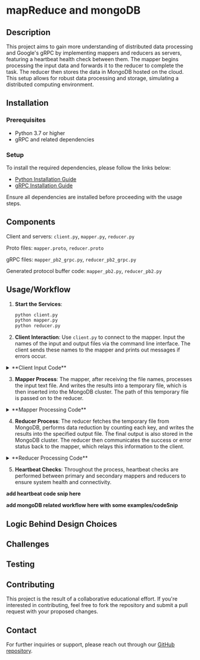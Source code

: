 # mapReduce and mongoDB

## Description

This project aims to gain more understanding of distributed data processing and Google's gRPC by implementing mappers and reducers as servers, featuring a heartbeat health check between them. The mapper begins processing the input data and forwards it to the reducer to complete the task. The reducer then stores the data in MongoDB hosted on the cloud. This setup allows for robust data processing and storage, simulating a distributed computing environment.

## Installation

### Prerequisites

- Python 3.7 or higher
- gRPC and related dependencies

### Setup

To install the required dependencies, please follow the links below:

- [Python Installation Guide](https://www.python.org/downloads/)
- [gRPC Installation Guide](https://grpc.io/docs/languages/python/quickstart/)

Ensure all dependencies are installed before proceeding with the usage steps.

## Components 
Client and servers: `client.py`, `mapper.py`, `reducer.py`

Proto files: `mapper.proto`, `reducer.proto`

gRPC files: `mapper_pb2_grpc.py`, `reducer_pb2_grpc.py`

Generated protocol buffer code: `mapper_pb2.py`, `reducer_pb2.py`

## Usage/Workflow

1. **Start the Services**:
   ```bash
   python client.py
   python mapper.py
   python reducer.py
2. **Client Interaction**: Use `client.py` to connect to the mapper. Input the names of the input and output files via the command line interface. The client sends these names to the mapper and prints out messages if errors occur.

<details>
  <summary>**Client Input Code**</summary>

```python
inputFileName = input("Please enter input file name with .txt or 'exit' to quit: ")
if inputFileName.lower() == 'exit':
    break
outputFileName = input("Please enter output file name with .txt or 'exit' to quit: ")
if outputFileName.lower() == 'exit':
    break 
```
</details>

3. **Mapper Process**: The mapper, after receiving the file names, processes the input text file. And writes the results into a temporary file, which is then inserted into the MongoDB cluster. The path of this temporary file is passed on to the reducer.

<details>
  <summary>**Mapper Processing Code**</summary>

```python
try:
    input_file = request.input_file
    output_file = request.output_file
    tempOutputFile = "mapped_file_output.txt"
    with open(input_file, 'r') as infile, open(tempOutputFile, 'w') as outfile:
        # Read each line in the file
        for line in infile:
            # Normalize case to make counting case-insensitive
            line = line.lower()
            # Split the line into words using regular expression to match words
            words = re.findall(r'\w+', line)
            # Output each word with a count of 1 to the output file
            for word in words:
                outfile.write(f"{word}\t1\n")
```
</details>

4. **Reducer Process**: The reducer fetches the temporary file from MongoDB, performs data reduction by counting each key, and writes the results into the specified output file. The final output is also stored in the MongoDB cluster. The reducer then communicates the success or error status back to the mapper, which relays this information to the client.

<details>
  <summary>**Reducer Processing Code**</summary>

```python
def Reduce(self, request, context):
    input_file = request.input_file
    output_file = request.output_file

    word_counts = defaultdict(int)
    try:
        # Read the output file from the mapper
        with open(input_file, 'r') as infile:
            for line in infile:
                word, count = line.strip().split('\t')
                word_counts[word] += int(count)
        # The dictionary automatically handles sorting by key (word) and reduction
        # Writing the reduced word counts to a new output file
        with open(output_file, 'w') as outfile:
            for word, count in sorted(word_counts.items()):
                outfile.write(f"{word}\t{count}\n")
```
</details>

5. **Heartbeat Checks**: Throughout the process, heartbeat checks are performed between primary and secondary mappers and reducers to ensure system health and connectivity.

**add heartbeat code snip here**

**add mongoDB related workflow here with some examples/codeSnip**

## Logic Behind Design Choices

## Challenges

## Testing

## Contributing

This project is the result of a collaborative educational effort. If you're interested in contributing, feel free to fork the repository and submit a pull request with your proposed changes.

## Contact

For further inquiries or support, please reach out through our [GitHub repository](https://github.com/PlasmaBird/mapReduceProject).


